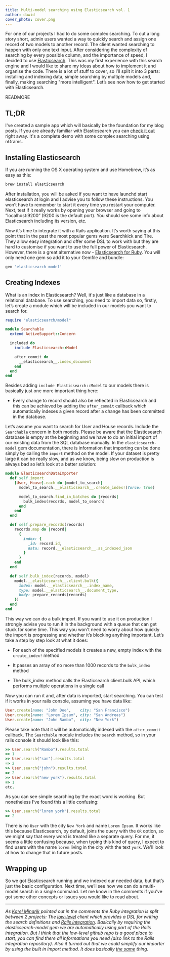 ```yaml
---
title: Multi-model searching using Elasticsearch vol. 1
author: dawid
cover_photo: cover.png
---
```


For one of our projects I had to do some complex searching. To cut a long story short, admin users wanted
a way to quickly search and assign one record of two models to another record. The client wanted searching
to happen with only one text input. After considering the complexity of searching by every possible column,
and the importance of speed, I decided to use [Elasticsearch](https://www.elastic.co/products/elasticsearch).
This was my first experience with this search engine and I would like to share my ideas about how to
implement it and organise the code. There is a lot of stuff to cover, so I’ll split it into 3 parts:
installing and indexing data, simple searching by multiple models and, finally, making searching
"more intelligent". Let’s see now how to get started with Elasticsearch.

READMORE

## TL;DR

I've created a sample app which will basically be the foundation for my blog posts. If you are
already familiar with Elasticsearch you can [check it out](https://github.com/Ragnarson/elastic_search_demo)
right away. It's a complete demo with some complex searching using nGrams.

## Installing Elasticsearch

If you are running the OS X operating system and use Homebrew, it’s as easy as this:

```sh
brew install elasticsearch
```

After installation, you will be asked if you want to have launchd start elasticsearch at login and I
advise you to follow these instructions. You won’t have to remember to start it every time you restart your computer.
Next, test if it really works by opening your browser and going to “localhost:9200” (9200 is the default port).
You should see some info about Elasticsearch including its version, etc.

Now it’s time to integrate it with a Rails application. It’s worth saying at this point that in the
past the most popular gems were Searchkick and Tire. They allow easy integration and offer some DSL
to work with but they are hard to customise if you want to use the full power of Elasticsearch. However,
there is a great alternative now - [Elasticsearch for Ruby](https://github.com/elastic/elasticsearch-ruby).
You will only need one gem so add it to your Gemfile and bundle:

```ruby
gem 'elasticsearch-model'
```

## Creating Indexes
What is an index in Elasticsearch? Well, it's just like a database in a relational database. To use
searching, you need to import data so, firstly, let’s create a module which will be included in our
models you want to search for.

```ruby
require "elasticsearch/model"

module Searchable
  extend ActiveSupport::Concern

  included do
    include Elasticsearch::Model

    after_commit do
      __elasticsearch__.index_document
    end
  end
end
```

Besides adding `include Elasticsearch::Model` to our models there is basically just one more important thing here:

- Every change to record should also be reflected in Elasticsearch and this can be achieved by
adding the `after_commit` callback which automatically indexes a given record after a change has been
committed in the database.

Let’s assume you want to search for User and House records. Include the `Searchable` concern in
both models. Please be aware that the Elasticsearch database is empty at the beginning and we have
to do an initial import of our existing data from the SQL database manually. In the `elasticsearch-model`
gem documentation, there is information that importing can be done simply by calling the `import`
method on the model. If your dataset is pretty large it can be really slow, and as we know, being
slow on production is always bad so let’s look at a better solution:

```ruby
module ElasticsearchDataImporter
  def self.import
    [User, House].each do |model_to_search|
      model_to_search.__elasticsearch__.create_index!(force: true)

      model_to_search.find_in_batches do |records|
        bulk_index(records, model_to_search)
      end
    end
  end

  def self.prepare_records(records)
    records.map do |record|
      {
        index: {
          _id: record.id,
          data: record.__elasticsearch__.as_indexed_json
        }
      }
    end
  end

  def self.bulk_index(records, model)
    model.__elasticsearch__.client.bulk({
      index: model.__elasticsearch__.index_name,
      type: model.__elasticsearch__.document_type,
      body: prepare_records(records)
    })
  end
end
```

This way we can do a bulk import. If you want to use it on production I strongly advise you to run
it in the background with a queue that can get stuck for some time. This way you won't need to worry
about how quickly the import is progressing and whether it’s blocking anything important.
Let’s take a step by step look at what it does:

- For each of the specified models it creates a new, empty index with the `create_index!` method

- It passes an array of no more than 1000 records to the `bulk_index` method

- The bulk_index method calls the Elasticsearch client.bulk API, which performs multiple operations in a single call

Now you can run it and, after data is imported, start searching. You can test if it works in your rails console, assuming you have data like:

```ruby
User.create(name: "John Doe",    city: "San Francisco")
User.create(name: "Lorem Ipsum", city: "San Andreas")
User.create(name: "John Rambo",  city: "New York")
```

Please take note that it will be automatically indexed with the `after_commit` callback.
The `Searchable` module includes the `search` method, so in your rails console it should look like this:  

```ruby
>> User.search("Rambo").results.total
=> 1
>> User.search("san").results.total
=> 2
>> User.search("john").results.total
=> 2
>> User.search("new york").results.total
=> 1
etc.
```

As you can see simple searching by the exact word is working. But nonetheless I’ve found this a little confusing:

```ruby
>> User.search("lorem york").results.total
=> 2
```

There is no `User` with the city `New York` and name `Lorem Ipsum`. It works like this because
Elasticsearch, by default, joins the query with the `OR` option, so we might say that every word
is treated like a separate query. For me, it seems a little confusing because, when typing this kind
of query, I expect to find users with the name `lorem` living in the city with the text `york`.
We'll look at how to change that in future posts.

## Wrapping up

So we got Elasticsearch running and we indexed our needed data, but that’s just the basic
configuration. Next time, we’ll see how we can do a multi-model search in a single command.
Let me know in the comments if you’ve got some other concepts or issues you would like to read about.

---

_As [Karel Minarik](http://www.karmi.cz) pointed out in the comments the Ruby integration is split
between 2 projects: The [low-level](https://github.com/elastic/elasticsearch-ruby) client which provides
a DSL for writing the search definitions and [Rails integration](https://github.com/elastic/elasticsearch-rails).
Basically by requiring the elasticsearch-model gem we are automatically using part of the Rails
integration. But I think that the low-level github repo is a good place to start, you can find there
all informations you need (also link to the Rails integration repository).
Also it turned out that we could simplify our importer by using the built in import method. It does
basically [the same](https://github.com/elastic/elasticsearch-rails/blob/master/elasticsearch-model/lib/elasticsearch/model/importing.rb#L122-L126)
thing._

